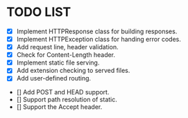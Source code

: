 # TODO LIST

- [x] Implement HTTPResponse class for building responses.
- [x] Implement HTTPException class for handing error codes.
- [x] Add request line, header validation.
- [x] Check for Content-Length header.
- [x] Implement static file serving.
- [x] Add extension checking to served files.
- [x] Add user-defined routing.
- [] Add POST and HEAD support.
- [] Support path resolution of static.
- [] Support the Accept header.